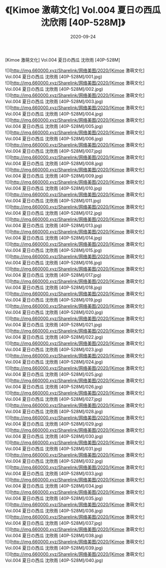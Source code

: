 ﻿---
layout: post
title:  《[Kimoe 激萌文化] Vol.004 夏日の西瓜 沈欣雨 [40P-528M]》
date:   2020-09-24
img: http://img.660000.xyz/Sharelink/网络美图/2020/[Kimoe 激萌文化] Vol.004 夏日の西瓜 沈欣雨 [40P-528M]/000.jpg
categories: [美女, 清纯, 唯美]
---

[Kimoe 激萌文化] Vol.004 夏日の西瓜 沈欣雨 [40P-528M]

  ![](http://img.660000.xyz/Sharelink/网络美图/2020/[Kimoe 激萌文化] Vol.004 夏日の西瓜 沈欣雨 [40P-528M]/001.jpg) <br> ![](http://img.660000.xyz/Sharelink/网络美图/2020/[Kimoe 激萌文化] Vol.004 夏日の西瓜 沈欣雨 [40P-528M]/002.jpg) <br> ![](http://img.660000.xyz/Sharelink/网络美图/2020/[Kimoe 激萌文化] Vol.004 夏日の西瓜 沈欣雨 [40P-528M]/003.jpg) <br> ![](http://img.660000.xyz/Sharelink/网络美图/2020/[Kimoe 激萌文化] Vol.004 夏日の西瓜 沈欣雨 [40P-528M]/004.jpg) <br> ![](http://img.660000.xyz/Sharelink/网络美图/2020/[Kimoe 激萌文化] Vol.004 夏日の西瓜 沈欣雨 [40P-528M]/005.jpg) <br> ![](http://img.660000.xyz/Sharelink/网络美图/2020/[Kimoe 激萌文化] Vol.004 夏日の西瓜 沈欣雨 [40P-528M]/006.jpg) <br> ![](http://img.660000.xyz/Sharelink/网络美图/2020/[Kimoe 激萌文化] Vol.004 夏日の西瓜 沈欣雨 [40P-528M]/007.jpg) <br> ![](http://img.660000.xyz/Sharelink/网络美图/2020/[Kimoe 激萌文化] Vol.004 夏日の西瓜 沈欣雨 [40P-528M]/008.jpg) <br> ![](http://img.660000.xyz/Sharelink/网络美图/2020/[Kimoe 激萌文化] Vol.004 夏日の西瓜 沈欣雨 [40P-528M]/009.jpg) <br> ![](http://img.660000.xyz/Sharelink/网络美图/2020/[Kimoe 激萌文化] Vol.004 夏日の西瓜 沈欣雨 [40P-528M]/010.jpg) <br> ![](http://img.660000.xyz/Sharelink/网络美图/2020/[Kimoe 激萌文化] Vol.004 夏日の西瓜 沈欣雨 [40P-528M]/011.jpg) <br> ![](http://img.660000.xyz/Sharelink/网络美图/2020/[Kimoe 激萌文化] Vol.004 夏日の西瓜 沈欣雨 [40P-528M]/012.jpg) <br> ![](http://img.660000.xyz/Sharelink/网络美图/2020/[Kimoe 激萌文化] Vol.004 夏日の西瓜 沈欣雨 [40P-528M]/013.jpg) <br> ![](http://img.660000.xyz/Sharelink/网络美图/2020/[Kimoe 激萌文化] Vol.004 夏日の西瓜 沈欣雨 [40P-528M]/014.jpg) <br> ![](http://img.660000.xyz/Sharelink/网络美图/2020/[Kimoe 激萌文化] Vol.004 夏日の西瓜 沈欣雨 [40P-528M]/015.jpg) <br> ![](http://img.660000.xyz/Sharelink/网络美图/2020/[Kimoe 激萌文化] Vol.004 夏日の西瓜 沈欣雨 [40P-528M]/016.jpg) <br> ![](http://img.660000.xyz/Sharelink/网络美图/2020/[Kimoe 激萌文化] Vol.004 夏日の西瓜 沈欣雨 [40P-528M]/017.jpg) <br> ![](http://img.660000.xyz/Sharelink/网络美图/2020/[Kimoe 激萌文化] Vol.004 夏日の西瓜 沈欣雨 [40P-528M]/018.jpg) <br> ![](http://img.660000.xyz/Sharelink/网络美图/2020/[Kimoe 激萌文化] Vol.004 夏日の西瓜 沈欣雨 [40P-528M]/019.jpg) <br> ![](http://img.660000.xyz/Sharelink/网络美图/2020/[Kimoe 激萌文化] Vol.004 夏日の西瓜 沈欣雨 [40P-528M]/020.jpg) <br> ![](http://img.660000.xyz/Sharelink/网络美图/2020/[Kimoe 激萌文化] Vol.004 夏日の西瓜 沈欣雨 [40P-528M]/021.jpg) <br> ![](http://img.660000.xyz/Sharelink/网络美图/2020/[Kimoe 激萌文化] Vol.004 夏日の西瓜 沈欣雨 [40P-528M]/022.jpg) <br> ![](http://img.660000.xyz/Sharelink/网络美图/2020/[Kimoe 激萌文化] Vol.004 夏日の西瓜 沈欣雨 [40P-528M]/023.jpg) <br> ![](http://img.660000.xyz/Sharelink/网络美图/2020/[Kimoe 激萌文化] Vol.004 夏日の西瓜 沈欣雨 [40P-528M]/024.jpg) <br> ![](http://img.660000.xyz/Sharelink/网络美图/2020/[Kimoe 激萌文化] Vol.004 夏日の西瓜 沈欣雨 [40P-528M]/025.jpg) <br> ![](http://img.660000.xyz/Sharelink/网络美图/2020/[Kimoe 激萌文化] Vol.004 夏日の西瓜 沈欣雨 [40P-528M]/026.jpg) <br> ![](http://img.660000.xyz/Sharelink/网络美图/2020/[Kimoe 激萌文化] Vol.004 夏日の西瓜 沈欣雨 [40P-528M]/027.jpg) <br> ![](http://img.660000.xyz/Sharelink/网络美图/2020/[Kimoe 激萌文化] Vol.004 夏日の西瓜 沈欣雨 [40P-528M]/028.jpg) <br> ![](http://img.660000.xyz/Sharelink/网络美图/2020/[Kimoe 激萌文化] Vol.004 夏日の西瓜 沈欣雨 [40P-528M]/029.jpg) <br> ![](http://img.660000.xyz/Sharelink/网络美图/2020/[Kimoe 激萌文化] Vol.004 夏日の西瓜 沈欣雨 [40P-528M]/030.jpg) <br> ![](http://img.660000.xyz/Sharelink/网络美图/2020/[Kimoe 激萌文化] Vol.004 夏日の西瓜 沈欣雨 [40P-528M]/031.jpg) <br> ![](http://img.660000.xyz/Sharelink/网络美图/2020/[Kimoe 激萌文化] Vol.004 夏日の西瓜 沈欣雨 [40P-528M]/032.jpg) <br> ![](http://img.660000.xyz/Sharelink/网络美图/2020/[Kimoe 激萌文化] Vol.004 夏日の西瓜 沈欣雨 [40P-528M]/033.jpg) <br> ![](http://img.660000.xyz/Sharelink/网络美图/2020/[Kimoe 激萌文化] Vol.004 夏日の西瓜 沈欣雨 [40P-528M]/034.jpg) <br> ![](http://img.660000.xyz/Sharelink/网络美图/2020/[Kimoe 激萌文化] Vol.004 夏日の西瓜 沈欣雨 [40P-528M]/035.jpg) <br> ![](http://img.660000.xyz/Sharelink/网络美图/2020/[Kimoe 激萌文化] Vol.004 夏日の西瓜 沈欣雨 [40P-528M]/036.jpg) <br> ![](http://img.660000.xyz/Sharelink/网络美图/2020/[Kimoe 激萌文化] Vol.004 夏日の西瓜 沈欣雨 [40P-528M]/037.jpg) <br> ![](http://img.660000.xyz/Sharelink/网络美图/2020/[Kimoe 激萌文化] Vol.004 夏日の西瓜 沈欣雨 [40P-528M]/038.jpg) <br> ![](http://img.660000.xyz/Sharelink/网络美图/2020/[Kimoe 激萌文化] Vol.004 夏日の西瓜 沈欣雨 [40P-528M]/039.jpg) <br> ![](http://img.660000.xyz/Sharelink/网络美图/2020/[Kimoe 激萌文化] Vol.004 夏日の西瓜 沈欣雨 [40P-528M]/040.jpg) <br>